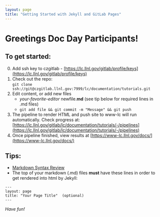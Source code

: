```yaml
---
layout: page
title: "Getting Started with Jekyll and GitLab Pages"
---
```


Greetings Doc Day Participants!
===============================

To get started:
---------------

0. Add ssh key to czgitlab - [https://lc.llnl.gov/gitlab/profile/keys](https://lc.llnl.gov/gitlab/profile/keys)
1. Check out the repo:  
`git clone ssh://git@czgitlab.llnl.gov:7999/lc/documentation/tutorials.git`
2. Edit content, or add new files 
    - *your-favorite-editor* newfile.**md**  (see tip below for required lines in .md files)
    - `git add file && git commit -m "Message" && git push`
3. The pipeline to render HTML and push site to www-lc will run automatically. Check progress at:
[https://lc.llnl.gov/gitlab/lc/documentation/tutorials/-/pipelines](https://lc.llnl.gov/gitlab/lc/documentation/tutorials/-/pipelines)
4. Once pipeline finished, view results at [https://www-lc.llnl.gov/docs/](https://www-lc.llnl.gov/docs/)

Tips:
-----
* [Markdown Syntax Review](https://www.markdownguide.org/basic-syntax/)
* The top of your markdown (.md) files **must** have these lines in order to get rendered into html by Jekyll:
```
---
layout: page
title: "Your Page Title"  (optional)
---
```		
*Have fun!*
